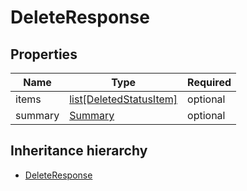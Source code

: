 

# DeleteResponse

## Properties

Name | Type | Required
-------- | -------- | --------
items | [list[DeletedStatusItem]](DeletedStatusItem.md) | optional
summary | [Summary](Summary.md) | optional




## Inheritance hierarchy


* [DeleteResponse](DeleteResponse.md)
